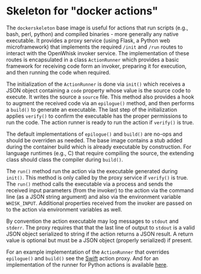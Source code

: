 Skeleton for "docker actions"
================

The `dockerskeleton` base image is useful for actions that run scripts (e.g., bash, perl, python) and compiled binaries - more generally any native executable. It provides a proxy service (using Flask, a Python web microframework) that implements the required `/init` and `/run` routes to interact
with the OpenWhisk invoker service. The implementation of these routes is encapsulated in a class `ActionRunner` which provides a basic framework for
receiving code form an invoker, preparing it for execution, and then running the code when required.

The initialization of the `ActionRunner` is done via `init()` which receives a JSON object containing a `code` property whose value is the source code to execute. It writes the source a `source` file. This method also provides a hook to augment the received code via an `epilogue()` method, and then performs a `build()` to generate an executable. The last step of the initialization applies `verify()` to confirm the executable has the proper permissions to run the code. The action runner is ready to run the action if `verify()` is true.

The default implementations of `epilogue()` and `build()` are no-ops and should be overriden as needed. The base image contains a stub added during the container build which is already executable by construction. For language runtimes (e.g., C) that require compiling the source, the extending class should class the compiler during `build()`.

The `run()` method run the action via the executable generated during `init()`. This method is only called by the proxy service if `verify()` is true.
The `run()` method calls the executable via a process and sends the received input parameters (from the invoker) to the action via the command line (as a JSON string argument) and also via the environment variable `WHISK_INPUT`. Additional properties received from the invoker are passed on to the action via environment variables as well.

By convention the action executable may log messages to `stdout` and `stderr`. The proxy requires that that the last line of output to `stdout` is a valid JSON object serialized to string if the action returns a JSON result. A return value is optional but must be a JSON object (properly serialized) if present.

For an example implementation of the `ActionRunner` that overrides `epilogue()` and `build()` see the [Swift](../swiftAction/swiftproxy.py) action proxy. And for an implementation of the runner for Python actions is available [here](../pythonAction/pythonaction.py).

